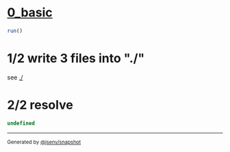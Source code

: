 # [0_basic](../../update_package_side_effects.test.mjs#L25)

```js
run()
```

# 1/2 write 3 files into "./"

see [./](./)

# 2/2 resolve

```js
undefined
```

---

<sub>
  Generated by <a href="https://github.com/jsenv/core/tree/main/packages/independent/snapshot">@jsenv/snapshot</a>
</sub>
